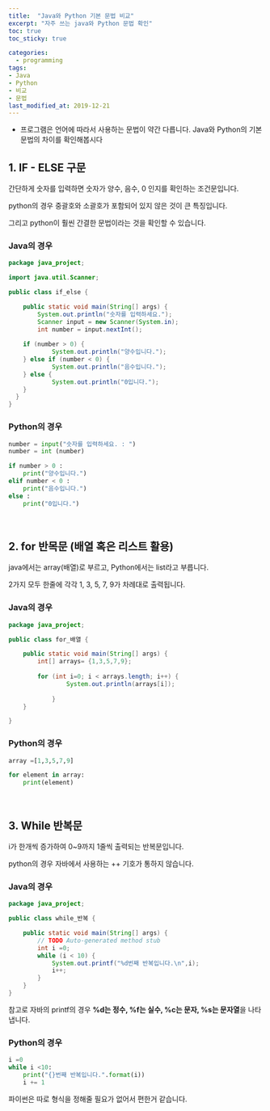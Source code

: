 ```yaml
---
title:  "Java와 Python 기본 문법 비교"
excerpt: "자주 쓰는 java와 Python 문법 확인"
toc: true
toc_sticky: true

categories:
  - programming
tags:
- Java
- Python
- 비교
- 문법
last_modified_at: 2019-12-21
---
```



- 프로그램은 언어에 따라서 사용하는 문법이 약간 다릅니다. Java와 Python의 기본 문법의 차이를 확인해봅시다

## 1. IF - ELSE 구문

간단하게 숫자를 입력하면 숫자가 양수, 음수, 0 인지를 확인하는 조건문입니다.

python의 경우 중괄호와 소괄호가 포함되어 있지 않은 것이 큰 특징입니다.

그리고 python이 훨씬 간결한 문법이라는 것을 확인할 수 있습니다. 

### Java의 경우

```java
package java_project;

import java.util.Scanner;

public class if_else {

	public static void main(String[] args) {
		System.out.println("숫자를 입력하세요.");
		Scanner input = new Scanner(System.in);
		int number = input.nextInt();
		
	if (number > 0) {
			System.out.println("양수입니다.");
	} else if (number < 0) {
			System.out.println("음수입니다.");
	} else {
			System.out.println("0입니다.");
	}
  }
}
```

### Python의 경우

```python
number = input("숫자를 입력하세요. : ")
number = int (number)

if number > 0 :
    print("양수입니다.")
elif number < 0 :
    print("음수입니다.")
else :
	print("0입니다.")
```

<br>    

## 2. for 반목문 (배열 혹은 리스트 활용)

java에서는 array(배열)로 부르고, Python에서는 list라고 부릅니다. 

2가지 모두 한줄에 각각 1, 3, 5, 7, 9가 차례대로 출력됩니다. 

### Java의 경우

```java
package java_project;

public class for_배열 {

	public static void main(String[] args) {
		int[] arrays= {1,3,5,7,9};
		
        for (int i=0; i < arrays.length; i++) {
				System.out.println(arrays[i]);
            
			}
	}

}
```



### Python의 경우

```python
array =[1,3,5,7,9]

for element in array:
    print(element)
```

<br>  

## 3. While 반복문

i가 한개씩 증가하여 0~9까지 1줄씩 출력되는 반복문입니다. 

python의 경우 자바에서 사용하는 ++ 기호가 통하지 않습니다. 



### Java의 경우

```java
package java_project;

public class while_반복 {

	public static void main(String[] args) {
		// TODO Auto-generated method stub
		int i =0;
		while (i < 10) {
			System.out.printf("%d번째 반복입니다.\n",i);
			i++;
		}
	}
}
```

참고로 자바의 printf의 경우 **%d는 정수, %f는 실수, %c는 문자, %s는 문자열**을 나타냅니다.

### Python의 경우

```python
i =0
while i <10:
    print("{}번째 반복입니다.".format(i))
    i += 1
```

파이썬은 따로 형식을 정해줄 필요가 없어서 편한거 같습니다. 
